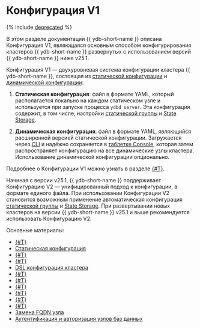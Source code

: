 # Конфигурация V1

{% include [deprecated](_includes/deprecated.md) %}

В этом разделе документации {{ ydb-short-name }} описана Конфигурация V1, являющаяся основным способом конфигурирования кластеров {{ ydb-short-name }} развернутых с использованием версий {{ ydb-short-name }} ниже v25.1.

Конфигурация V1 — двухуровневая система конфигурации кластера {{ ydb-short-name }}, состоящая из [cтатической конфигурации](../configuration-v1/static-config.md) и [динамической конфигурации](../configuration-v1/dynamic-config.md):

1. **Статическая конфигурация**: файл в формате YAML, который располагается локально на каждом статическом узле и используется при запуске процесса `ydbd server`. Эта конфигурация содержит, в том числе, настройки [статической группы](../../../concepts/glossary.md#static-group) и [State Storage](../../../concepts/glossary.md#state-storage).

2. **Динамическая конфигурация**: файл в формате YAML, являющийся расширенной версией статической конфигурации. Загружается через [CLI](../../../recipes/ydb-cli/index.md) и надёжно сохраняется в [таблетке Console](../../../concepts/glossary.md#console), которая затем распространяет конфигурацию на все динамические узлы кластера. Использование динамической конфигурации опционально.

Подробнее о Конфигурации V1 можно узнать в разделе [{#T}](config-overview.md).

Начиная с версии v25.1, {{ ydb-short-name }} поддерживает Конфигурацию V2 — унифицированный подход к конфигурации, в формате единого файла. При использовании Конфигурации V2 становится возможным применение автоматическая конфигурация [статической группы](../../../concepts/glossary.md#static-group) и [State Storage](../../../concepts/glossary.md#state-storage). При развертывании новых кластеров на версии {{ ydb-short-name }} v25.1 и выше рекомендуется использовать Конфигурацию V2.

Основные материалы:

- [{#T}](config-overview.md)
- [Статическая конфигурация](static-config.md)
- [{#T}](dynamic-config.md)
- [{#T}](dynamic-config-volatile-config.md)
- [DSL конфигурация кластера](dynamic-config-selectors.md)
- [{#T}](cms.md)
- [{#T}](change_actorsystem_configs.md)
- [{#T}](cluster-expansion.md)
- [{#T}](state-storage-reconfiguration.md)
- [{#T}](state-storage-move.md)
- [{#T}](static-group-move.md)
- [Замена FQDN узла](replacing-nodes.md)
- [Аутентификация и авторизация узлов баз данных](node-authorization.md)
